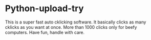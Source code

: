 # Python-upload-try
This is a super fast auto cklicking software.
It basically clicks as many cklicks as you want at once.
More than 1000 clicks only for beefy computers.
Have fun, handle with care.
